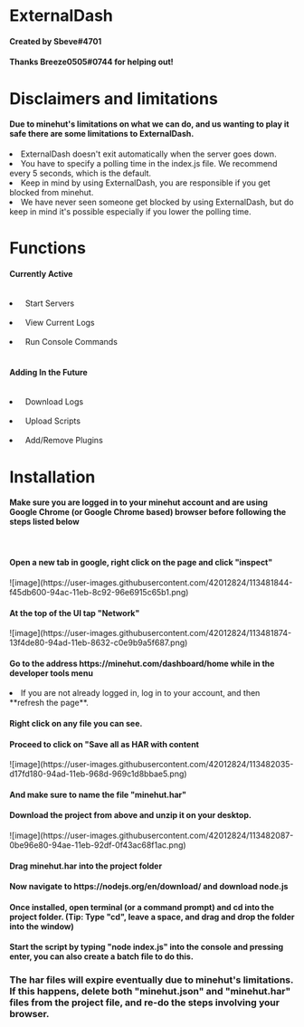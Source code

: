 # ExternalDash
<h4>Created by Sbeve#4701</h4>
<h4>Thanks Breeze0505#0744 for helping out!</h4>

 
# Disclaimers and limitations
<h4>Due to minehut's limitations on what we can do, and us wanting to play it safe there are some limitations to ExternalDash.</h4>
<li> ExternalDash doesn't exit automatically when the server goes down.</li>
<li> You have to specify a polling time in the index.js file. We recommend every 5 seconds, which is the default. </li>
<li> Keep in mind by using ExternalDash, you are responsible if you get blocked from minehut. </li>
<li> We have never seen someone get blocked by using ExternalDash, but do keep in mind it's possible especially if you lower the polling time. </li>

# Functions
 <h4>Currently Active</h4>
 <br>
 <li>&nbsp; Start Servers</li>
 <br>
 <li>&nbsp; View Current Logs</li>
 <br>
 <li>&nbsp; Run Console Commands</li>
 <br>
 <h4>Adding In the Future</h4>
 <br>
 <li> &nbsp; Download Logs</li>
 <br>
 <li> &nbsp; Upload Scripts</li>
 <br>
 <li> &nbsp; Add/Remove Plugins</li>

 # Installation
 <h4>Make sure you are logged in to your minehut account and are using Google Chrome (or Google Chrome based) browser before following the steps listed below</h4>
 <br>
  <h4>Open a new tab in google, right click on the page and click "inspect"</h4>
  ![image](https://user-images.githubusercontent.com/42012824/113481844-f45db600-94ac-11eb-8c92-96e6915c65b1.png)
  <h4>At the top of the UI tap "Network"</h4>
  ![image](https://user-images.githubusercontent.com/42012824/113481874-13f4de80-94ad-11eb-8632-c0e9b9a5f687.png)
  <h4>Go to the address https://minehut.com/dashboard/home while in the developer tools menu</h4>
  <li> If you are not already logged in, log in to your account, and then **refresh the page**.  </li>
  <h4>Right click on any file you can see.</h4>
  <h4>Proceed to click on "Save all as HAR with content</h4>
  ![image](https://user-images.githubusercontent.com/42012824/113482035-d17fd180-94ad-11eb-968d-969c1d8bbae5.png)
  <h4>And make sure to name the file "minehut.har"</h4>
  <h4>Download the project from above and unzip it on your desktop.</h4>
  ![image](https://user-images.githubusercontent.com/42012824/113482087-0be96e80-94ae-11eb-92df-0f43ac68f1ac.png)
  <h4>Drag minehut.har into the project folder</h4>
  <h4>Now navigate to https://nodejs.org/en/download/ and download node.js</h4>
  <h4>Once installed, open terminal (or a command prompt) and cd into the project folder. (Tip: Type "cd", leave a space, and drag and drop the folder into the window)</h4>
  <h4>Start the script by typing "node index.js" into the console and pressing enter, you can also create a batch file to do this.</h4>
  <h3>The har files will expire eventually due to minehut's limitations. If this happens, delete both "minehut.json" and "minehut.har" files from the project file, and re-do the steps involving your browser.</h3>
